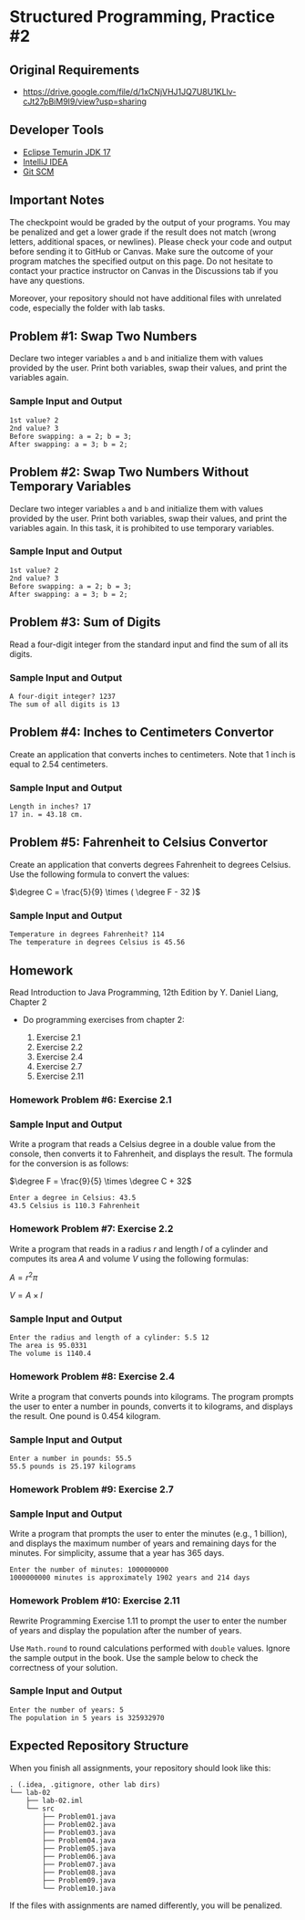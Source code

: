 Structured Programming, Practice #2
===================================

## Original Requirements

* <https://drive.google.com/file/d/1xCNjVHJ1JQ7U8U1KLlv-cJt27pBiM9I9/view?usp=sharing>

## Developer Tools

* [Eclipse Temurin JDK 17](https://adoptium.net)
* [IntelliJ IDEA](https://www.jetbrains.com/idea/download)
* [Git SCM](https://git-scm.com)

## Important Notes

The checkpoint would be graded by the output of your programs. You may be penalized and get a lower grade if the result does not match (wrong letters, additional spaces, or newlines). Please check your code and output before sending it to GitHub or Canvas. Make sure the outcome of your program matches the specified output on this page. Do not hesitate to contact your practice instructor on Canvas in the Discussions tab if you have any questions.

Moreover, your repository should not have additional files with unrelated code, especially the folder with lab tasks.

## Problem #1: Swap Two Numbers

Declare two integer variables `a` and `b` and initialize them with values provided by the user. Print both variables, swap their values, and print the variables again.

### Sample Input and Output

```
1st value? 2
2nd value? 3
Before swapping: a = 2; b = 3;
After swapping: a = 3; b = 2;
```

## Problem #2: Swap Two Numbers Without Temporary Variables

Declare two integer variables `a` and `b` and initialize them with values provided by the user. Print both variables, swap their values, and print the variables again. In this task, it is prohibited to use temporary variables.

### Sample Input and Output

```
1st value? 2
2nd value? 3
Before swapping: a = 2; b = 3;
After swapping: a = 3; b = 2;
```

## Problem #3: Sum of Digits

Read a four-digit integer from the standard input and find the sum of all its digits.

### Sample Input and Output

```
A four-digit integer? 1237
The sum of all digits is 13
```

## Problem #4: Inches to Centimeters Convertor

Create an application that converts inches to centimeters. Note that 1 inch is equal to 2.54 centimeters.

### Sample Input and Output

```
Length in inches? 17
17 in. = 43.18 cm.
```

## Problem #5: Fahrenheit to Celsius Convertor

Create an application that converts degrees Fahrenheit to degrees Celsius. Use the following formula to convert the values:

$\degree C = \frac{5}{9} \times ( \degree F - 32 )$

### Sample Input and Output

```
Temperature in degrees Fahrenheit? 114
The temperature in degrees Celsius is 45.56
```

## Homework

Read Introduction to Java Programming, 12th Edition by Y. Daniel Liang, Chapter 2

* Do programming exercises from chapter 2:

  1. Exercise 2.1
  2. Exercise 2.2
  3. Exercise 2.4
  4. Exercise 2.7
  5. Exercise 2.11

### Homework Problem #6: Exercise 2.1

### Sample Input and Output

Write a program that reads a Celsius degree in a double value from the console, then converts it to Fahrenheit, and displays the result. The formula for the conversion is as follows:

$\degree F = \frac{9}{5} \times \degree C + 32$

```
Enter a degree in Celsius: 43.5
43.5 Celsius is 110.3 Fahrenheit
```

### Homework Problem #7: Exercise 2.2

Write a program that reads in a radius $r$ and length $l$ of a cylinder and computes its area $A$ and volume $V$ using the following formulas:

$A = r^2 \pi$

$V = A \times l$

### Sample Input and Output

```
Enter the radius and length of a cylinder: 5.5 12
The area is 95.0331
The volume is 1140.4
```

### Homework Problem #8: Exercise 2.4

Write a program that converts pounds into kilograms. The program prompts the user to enter a number in pounds, converts it to kilograms, and displays the result. One pound is 0.454 kilogram.

### Sample Input and Output

```
Enter a number in pounds: 55.5
55.5 pounds is 25.197 kilograms
```

### Homework Problem #9: Exercise 2.7

### Sample Input and Output

Write a program that prompts the user to enter the minutes (e.g., 1 billion), and displays the maximum number of years and remaining days for the minutes. For simplicity, assume that a year has 365 days.

```
Enter the number of minutes: 1000000000
1000000000 minutes is approximately 1902 years and 214 days
```

### Homework Problem #10: Exercise 2.11

Rewrite Programming Exercise 1.11 to prompt the user to enter the number of years and display the population after the number of years.

Use `Math.round` to round calculations performed with `double` values. Ignore the sample output in the book. Use the sample below to check the correctness of your solution.

### Sample Input and Output

```
Enter the number of years: 5
The population in 5 years is 325932970
```

## Expected Repository Structure

When you finish all assignments, your repository should look like this:

```
. (.idea, .gitignore, other lab dirs)
└── lab-02
    ├── lab-02.iml
    └── src
        ├── Problem01.java
        ├── Problem02.java
        ├── Problem03.java
        ├── Problem04.java
        ├── Problem05.java
        ├── Problem06.java
        ├── Problem07.java
        ├── Problem08.java
        ├── Problem09.java
        └── Problem10.java
```

If the files with assignments are named differently, you will be penalized.
